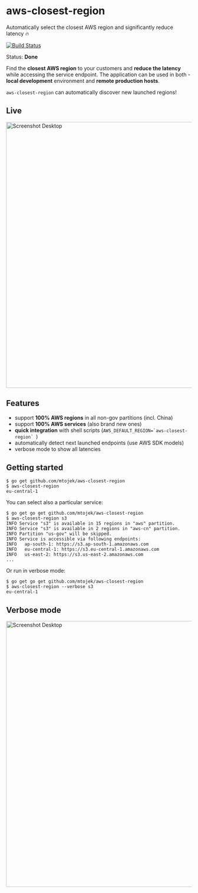 # aws-closest-region
Automatically select the closest AWS region and significantly reduce latency 🔥

[![Build Status](https://travis-ci.org/mtojek/aws-closest-region.svg?branch=master)](https://travis-ci.org/mtojek/aws-closest-region)

Status: **Done**

Find the **closest AWS region** to your customers and **reduce the latency** while accessing the service endpoint. The application can be used in both - **local development** environment and **remote production hosts**.

```aws-closest-region``` can automatically discover new launched regions!

## Live

<img src="https://github.com/mtojek/aws-closest-region/blob/master/snapshots/snapshot-1.png" alt="Screenshot Desktop" width="720px" />

## Features

 * support **100% AWS regions** in all non-gov partitions (incl. China)
 * support **100% AWS services** (also brand new ones)
 * **quick integration** with shell scripts (``AWS_DEFAULT_REGION=`aws-closest-region` ``)
 * automatically detect next launched endpoints (use AWS SDK models)
 * verbose mode to show all latencies

## Getting started

~~~
$ go get github.com/mtojek/aws-closest-region
$ aws-closest-region
eu-central-1
~~~

You can select also a particular service:

~~~
$ go get go get github.com/mtojek/aws-closest-region
$ aws-closest-region s3
INFO Service "s3" is available in 15 regions in "aws" partition. 
INFO Service "s3" is available in 2 regions in "aws-cn" partition. 
INFO Partition "us-gov" will be skipped.          
INFO Service is accessible via following endpoints: 
INFO   ap-south-1: https://s3.ap-south-1.amazonaws.com 
INFO   eu-central-1: https://s3.eu-central-1.amazonaws.com 
INFO   us-east-2: https://s3.us-east-2.amazonaws.com 
...
~~~

Or run in verbose mode:

~~~
$ go get go get github.com/mtojek/aws-closest-region
$ aws-closest-region --verbose s3
eu-central-1
~~~

## Verbose mode

<img src="https://github.com/mtojek/aws-closest-region/blob/master/snapshots/snapshot-2.png" alt="Screenshot Desktop" width="720px" />


